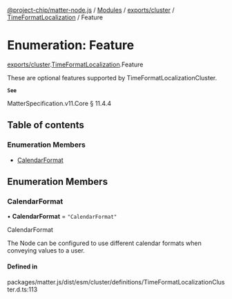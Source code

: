 [@project-chip/matter-node.js](../README.md) / [Modules](../modules.md) / [exports/cluster](../modules/exports_cluster.md) / [TimeFormatLocalization](../modules/exports_cluster.TimeFormatLocalization.md) / Feature

# Enumeration: Feature

[exports/cluster](../modules/exports_cluster.md).[TimeFormatLocalization](../modules/exports_cluster.TimeFormatLocalization.md).Feature

These are optional features supported by TimeFormatLocalizationCluster.

**`See`**

MatterSpecification.v11.Core § 11.4.4

## Table of contents

### Enumeration Members

- [CalendarFormat](exports_cluster.TimeFormatLocalization.Feature.md#calendarformat)

## Enumeration Members

### CalendarFormat

• **CalendarFormat** = ``"CalendarFormat"``

CalendarFormat

The Node can be configured to use different calendar formats when conveying values to a user.

#### Defined in

packages/matter.js/dist/esm/cluster/definitions/TimeFormatLocalizationCluster.d.ts:113
